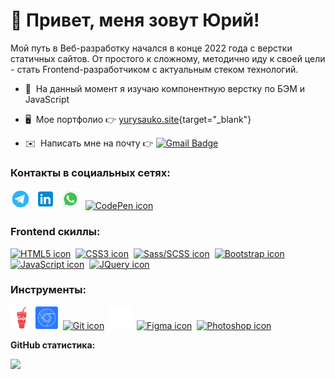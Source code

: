 :wave: Привет, меня зовут Юрий!
=============================================================================================================================

Мой путь в Веб-разработку начался в конце 2022 года с верстки статичных сайтов. От простого к сложному, методично иду к своей цели - стать Frontend-разработчиком с актуальным стеком технологий.

*   🧠  На данный момент я изучаю компонентную верстку по БЭМ и JavaScript
*   🖥️  Мое портфолио :point_right: [yurysauko.site](https://yurysauko.site/#portfolio){target="_blank"}

*   ✉️  Написать мне на почту :point_right: [![Gmail Badge](https://img.shields.io/badge/-Gmail-darkblue?style=flat&logo=Gmail&logoColor=white)](mailto:yury.savko@gmail.com)

### Контакты в социальных сетях:

<p align="left">
<a href="https://t.me/YurysSs" target="_blank" rel="noreferrer"><img src="https://raw.githubusercontent.com/yury-sauko/yurysauko.site/main/dist/icons/Telegram-icon.svg" title="Telegram" alt="Telegram icon" width="32" height="32" /></a>&nbsp;
<a href="https://www.linkedin.com/in/yurysauko" target="_blank" rel="noreferrer"><img src="https://raw.githubusercontent.com/yury-sauko/yurysauko.site/main/dist/icons/LinkedIn-icon.svg" title="LinkedIn" alt="LinkedIn icon" width="32" height="32" /></a>&nbsp;
<a href="https://wa.me/375299568636" target="_blank" rel="noreferrer"><img src="https://raw.githubusercontent.com/yury-sauko/yurysauko.site/main/dist/icons/WhatsApp-icon.svg" title="WhatsApp" alt="WhatsApp icon" width="32" height="32" /></a>&nbsp;
<a href="https://www.codepen.io/YurysSs" target="_blank" rel="noreferrer"><img src="https://raw.githubusercontent.com/danielcranney/readme-generator/main/public/icons/socials/codepen-dark.svg" title="CodePen" alt="CodePen icon" width="30" height="30" /></a>
</p>

###  Frontend скиллы:

<p align="left">
<a href="https://developer.mozilla.org/en-US/docs/Glossary/HTML5" target="_blank" rel="noopener noreferrer"><img src="https://raw.githubusercontent.com/danielcranney/readme-generator/main/public/icons/skills/html5-colored.svg" title="HTML5" alt="HTML5 icon"  width="36" height="36"></a>&nbsp;
<a href="https://www.w3.org/TR/CSS/#css" target="_blank" rel="noreferrer"><img src="https://raw.githubusercontent.com/danielcranney/readme-generator/main/public/icons/skills/css3-colored.svg" title="CSS3" alt="CSS3 icon" width="36" height="36" /></a>&nbsp;
<a href="https://sass-lang.com/" target="_blank" rel="noreferrer"><img src="https://raw.githubusercontent.com/danielcranney/readme-generator/main/public/icons/skills/sass-colored.svg" title="Sass/SCSS" alt="Sass/SCSS icon" width="36" height="36" /></a>&nbsp;
<a href="https://getbootstrap.com/" target="_blank" rel="noreferrer"><img src="https://raw.githubusercontent.com/danielcranney/readme-generator/main/public/icons/skills/bootstrap-colored.svg" title="Bootstrap" alt="Bootstrap icon" width="36" height="36" /></a>&nbsp;
<a href="https://developer.mozilla.org/en-US/docs/Web/JavaScript" target="_blank" rel="noreferrer"><img src="https://raw.githubusercontent.com/danielcranney/readme-generator/main/public/icons/skills/javascript-colored.svg" title="JavaScript" alt="JavaScript icon" width="36" height="36" /></a>&nbsp;
<a href="https://jquery.com/" target="_blank" rel="noreferrer"><img src="https://raw.githubusercontent.com/danielcranney/readme-generator/main/public/icons/skills/jquery-colored.svg" title="JQuery" alt="JQuery icon" width="36" height="36" /></a>
</p>

###  Инструменты:

<p align="left">
<a href="https://gulpjs.com/" target="_blank" rel="noreferrer"><img src="https://raw.githubusercontent.com/devicons/devicon/master/icons/gulp/gulp-plain.svg" title="Gulp" alt="Gulp icon" width="36" height="36" /></a>
<a href="https://developer.chrome.com/docs/devtools/" target="_blank" rel="noreferrer"><img src="https://raw.githubusercontent.com/yury-sauko/diff-logos-and-images/main/chrome-devtools.svg" title="Chrome DevTools" alt="Chrome DevTools icon" width="36" height="36" /></a>&nbsp;
<a href="https://git-scm.com/" target="_blank" rel="noreferrer"><img src="https://raw.githubusercontent.com/danielcranney/readme-generator/main/public/icons/skills/git-colored.svg" title="Git" alt="Git icon" width="36" height="36" /></a>&nbsp;
<a href="https://github.com/" target="_blank" rel="noreferrer"><img src="https://raw.githubusercontent.com/yury-sauko/diff-logos-and-images/main/github-mark-white.svg" title="GitHub" alt="GitHub icon" width="36" height="36" /></a>&nbsp;
<a href="https://www.figma.com/" target="_blank" rel="noreferrer"><img src="https://raw.githubusercontent.com/danielcranney/readme-generator/main/public/icons/skills/figma-colored.svg" title="Figma" alt="Figma icon" width="36" height="36" /></a>&nbsp;
<a href="https://www.adobe.com/uk/products/photoshop.html" target="_blank" rel="noreferrer"><img src="https://raw.githubusercontent.com/danielcranney/readme-generator/main/public/icons/skills/photoshop-colored-dark.svg" title="Photoshop" alt="Photoshop icon" width="36" height="36" /></a>
</p>

<b>GitHub статистика:</b>

<a href="http://www.github.com/yury-sauko"><img src="https://github-readme-streak-stats.herokuapp.com/?user=yury-sauko&stroke=ffffff&background=1c1917&ring=0891b2&fire=0891b2&currStreakNum=ffffff&currStreakLabel=0891b2&sideNums=ffffff&sideLabels=ffffff&dates=ffffff&hide_border=true" /></a>
